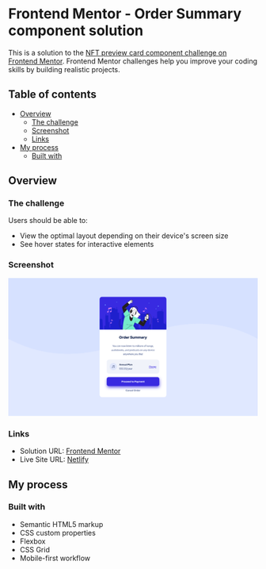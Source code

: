 # Frontend Mentor - Order Summary component solution

This is a solution to the [NFT preview card component challenge on Frontend Mentor](https://www.frontendmentor.io/challenges/order-summary-component-QlPmajDUj). Frontend Mentor challenges help you improve your coding skills by building realistic projects.

## Table of contents

- [Overview](#overview)
  - [The challenge](#the-challenge)
  - [Screenshot](#screenshot)
  - [Links](#links)
- [My process](#my-process)
  - [Built with](#built-with)

## Overview

### The challenge

Users should be able to:

- View the optimal layout depending on their device's screen size
- See hover states for interactive elements

### Screenshot

![](screenshot.png)

### Links

- Solution URL: [Frontend Mentor](https://www.frontendmentor.io/solutions/order-summary-card-QvQJsTajqe)
- Live Site URL: [Netlify](https://lukeramljak-order-summary-card.netlify.app)

## My process

### Built with

- Semantic HTML5 markup
- CSS custom properties
- Flexbox
- CSS Grid
- Mobile-first workflow
